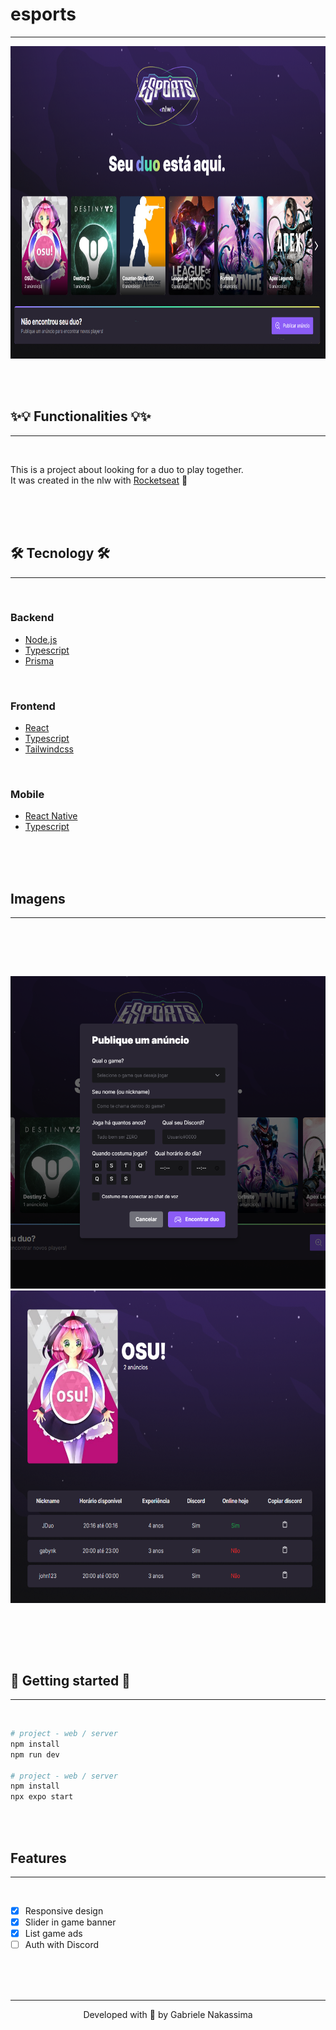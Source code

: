 # esports
---

<div align="center">
 <img src="assets/home.png" width="800" height="500" />
</div>

<br><br>

## ✨💡 Functionalities 💡✨

---

<br>

This is a project about looking for a duo to play together. <br>
It was created in the nlw with [Rocketseat](https://www.rocketseat.com.br/) 💜

<br><br><br>
## 🛠️ Tecnology 🛠️

---

<br>

### Backend

- [Node.js](https://nodejs.org/en/)
- [Typescript](https://www.typescriptlang.org/)
- [Prisma](https://www.prisma.io/)

<br>

### Frontend

- [React](https://pt-br.reactjs.org/)
- [Typescript](https://www.typescriptlang.org/)
- [Tailwindcss](https://tailwindcss.com/)

<br>

### Mobile

- [React Native](https://reactnative.dev/)
- [Typescript](https://www.typescriptlang.org/)

<br><br><br>

## Imagens

---

<br>

<br><br>

<img src="assets/new-ad.png" width="600" height="500" />
<img src="assets/ad-list.png" width="800" height="500" />

<br><br>

<br>

## 🎲 Getting started 🎲

---

<br>

```bash
# project - web / server
npm install
npm run dev

# project - web / server
npm install
npx expo start
```

<br><br>


## Features

---

<br>

- [x] Responsive design
- [x] Slider in game banner
- [x] List game ads
- [ ] Auth with Discord

<br><br><br>

---

<p align="center">Developed with 💜 by Gabriele Nakassima </p>
